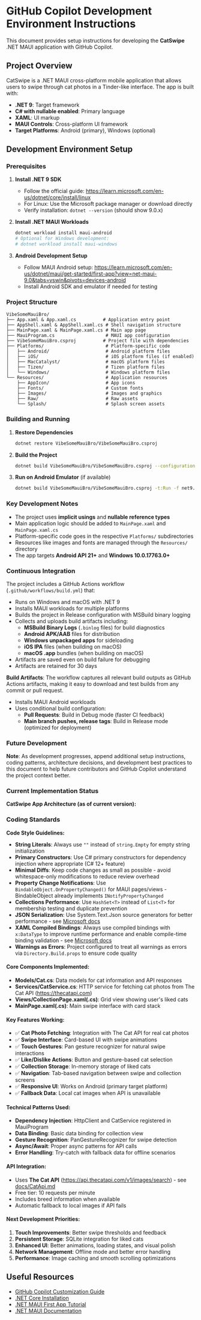 # GitHub Copilot Development Environment Instructions

This document provides setup instructions for developing the **CatSwipe** .NET MAUI application with GitHub Copilot.

## Project Overview

CatSwipe is a .NET MAUI cross-platform mobile application that allows users to swipe through cat photos in a Tinder-like interface. The app is built with:

- **.NET 9**: Target framework
- **C# with nullable enabled**: Primary language
- **XAML**: UI markup
- **MAUI Controls**: Cross-platform UI framework
- **Target Platforms**: Android (primary), Windows (optional)

## Development Environment Setup

### Prerequisites

1. **Install .NET 9 SDK**
   - Follow the official guide: https://learn.microsoft.com/en-us/dotnet/core/install/linux
   - For Linux: Use the Microsoft package manager or download directly
   - Verify installation: `dotnet --version` (should show 9.0.x)

2. **Install .NET MAUI Workloads**
   ```bash
   dotnet workload install maui-android
   # Optional for Windows development:
   # dotnet workload install maui-windows
   ```

3. **Android Development Setup**
   - Follow MAUI Android setup: https://learn.microsoft.com/en-us/dotnet/maui/get-started/first-app?view=net-maui-9.0&tabs=vswin&pivots=devices-android
   - Install Android SDK and emulator if needed for testing

### Project Structure

```
VibeSomeMauiBro/
├── App.xaml & App.xaml.cs          # Application entry point
├── AppShell.xaml & AppShell.xaml.cs # Shell navigation structure
├── MainPage.xaml & MainPage.xaml.cs # Main app page
├── MauiProgram.cs                   # MAUI app configuration
├── VibeSomeMauiBro.csproj          # Project file with dependencies
├── Platforms/                       # Platform-specific code
│   ├── Android/                     # Android platform files
│   ├── iOS/                         # iOS platform files (if enabled)
│   ├── MacCatalyst/                 # macOS platform files
│   ├── Tizen/                       # Tizen platform files
│   └── Windows/                     # Windows platform files
└── Resources/                       # Application resources
    ├── AppIcon/                     # App icons
    ├── Fonts/                       # Custom fonts
    ├── Images/                      # Images and graphics
    ├── Raw/                         # Raw assets
    └── Splash/                      # Splash screen assets
```

### Building and Running

1. **Restore Dependencies**
   ```bash
   dotnet restore VibeSomeMauiBro/VibeSomeMauiBro.csproj
   ```

2. **Build the Project**
   ```bash
   dotnet build VibeSomeMauiBro/VibeSomeMauiBro.csproj --configuration Release
   ```

3. **Run on Android Emulator** (if available)
   ```bash
   dotnet build VibeSomeMauiBro/VibeSomeMauiBro.csproj -t:Run -f net9.0-android
   ```

### Key Development Notes

- The project uses **implicit usings** and **nullable reference types**
- Main application logic should be added to `MainPage.xaml` and `MainPage.xaml.cs`
- Platform-specific code goes in the respective `Platforms/` subdirectories
- Resources like images and fonts are managed through the `Resources/` directory
- The app targets **Android API 21+** and **Windows 10.0.17763.0+**

### Continuous Integration

The project includes a GitHub Actions workflow (`.github/workflows/build.yml`) that:
- Runs on Windows and macOS with .NET 9
- Installs MAUI workloads for multiple platforms
- Builds the project in Release configuration with MSBuild binary logging
- Collects and uploads build artifacts including:
  - **MSBuild Binary Logs** (`.binlog` files) for build diagnostics
  - **Android APK/AAB** files for distribution
  - **Windows unpackaged apps** for sideloading
  - **iOS IPA** files (when building on macOS)
  - **macOS .app** bundles (when building on macOS)
- Artifacts are saved even on build failure for debugging
- Artifacts are retained for 30 days

**Build Artifacts**: The workflow captures all relevant build outputs as GitHub Actions artifacts, making it easy to download and test builds from any commit or pull request.
- Installs MAUI Android workloads
- Uses conditional build configuration:
  - **Pull Requests**: Build in Debug mode (faster CI feedback)
  - **Main branch pushes, release tags**: Build in Release mode (optimized for deployment)

### Future Development

**Note**: As development progresses, append additional setup instructions, coding patterns, architecture decisions, and development best practices to this document to help future contributors and GitHub Copilot understand the project context better.

### Current Implementation Status

**CatSwipe App Architecture (as of current version):**

### Coding Standards

**Code Style Guidelines:**
- **String Literals**: Always use `""` instead of `string.Empty` for empty string initialization
- **Primary Constructors**: Use C# primary constructors for dependency injection where appropriate (C# 12+ feature)
- **Minimal Diffs**: Keep code changes as small as possible - avoid whitespace-only modifications to reduce review overhead
- **Property Change Notifications**: Use `BindableObject.OnPropertyChanged()` for MAUI pages/views - BindableObject already implements `INotifyPropertyChanged`
- **Collections Performance**: Use `HashSet<T>` instead of `List<T>` for membership testing and duplicate prevention
- **JSON Serialization**: Use System.Text.Json source generators for better performance - see [Microsoft docs](https://learn.microsoft.com/en-us/dotnet/standard/serialization/system-text-json/source-generation)
- **XAML Compiled Bindings**: Always use compiled bindings with `x:DataType` to improve runtime performance and enable compile-time binding validation - see [Microsoft docs](https://learn.microsoft.com/en-us/dotnet/maui/fundamentals/data-binding/compiled-bindings?view=net-maui-9.0)
- **Warnings as Errors**: Project configured to treat all warnings as errors via `Directory.Build.props` to ensure code quality

#### Core Components Implemented:
- **Models/Cat.cs**: Data models for cat information and API responses
- **Services/CatService.cs**: HTTP service for fetching cat photos from The Cat API (https://thecatapi.com)
- **Views/CollectionPage.xaml(.cs)**: Grid view showing user's liked cats
- **MainPage.xaml(.cs)**: Main swipe interface with card stack

#### Key Features Working:
- ✅ **Cat Photo Fetching**: Integration with The Cat API for real cat photos
- ✅ **Swipe Interface**: Card-based UI with swipe animations
- ✅ **Touch Gestures**: Pan gesture recognizer for natural swipe interactions
- ✅ **Like/Dislike Actions**: Button and gesture-based cat selection
- ✅ **Collection Storage**: In-memory storage of liked cats
- ✅ **Navigation**: Tab-based navigation between swipe and collection screens
- ✅ **Responsive UI**: Works on Android (primary target platform)
- ✅ **Fallback Data**: Local cat images when API is unavailable

#### Technical Patterns Used:
- **Dependency Injection**: HttpClient and CatService registered in MauiProgram
- **Data Binding**: Basic data binding for collection view
- **Gesture Recognition**: PanGestureRecognizer for swipe detection
- **Async/Await**: Proper async patterns for API calls
- **Error Handling**: Try-catch with fallback data for offline scenarios

#### API Integration:
- Uses **The Cat API** (https://api.thecatapi.com/v1/images/search) - see [docs/CatApi.md](../docs/CatApi.md)
- Free tier: 10 requests per minute
- Includes breed information when available
- Automatic fallback to local images if API fails

#### Next Development Priorities:
1. **Touch Improvements**: Better swipe thresholds and feedback
2. **Persistent Storage**: SQLite integration for liked cats
3. **Enhanced UI**: Better animations, loading states, and visual polish
4. **Network Management**: Offline mode and better error handling
5. **Performance**: Image caching and smooth scrolling optimizations

## Useful Resources

- [GitHub Copilot Customization Guide](https://docs.github.com/en/copilot/customizing-copilot/customizing-the-development-environment-for-copilot-coding-agent)
- [.NET Core Installation](https://learn.microsoft.com/en-us/dotnet/core/install/linux)
- [.NET MAUI First App Tutorial](https://learn.microsoft.com/en-us/dotnet/maui/get-started/first-app?view=net-maui-9.0&tabs=vswin&pivots=devices-android)
- [.NET MAUI Documentation](https://learn.microsoft.com/en-us/dotnet/maui/)